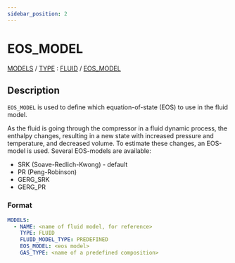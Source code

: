 ```yaml
---
sidebar_position: 2
---
```

# EOS_MODEL

[MODELS](/about/references/keywords_tree/MODELS/index.md) /
[TYPE](/about/references/keywords_tree/MODELS/TYPE/index.md) :
[FLUID](/about/references/keywords_tree/MODELS/TYPE/FLUID/index.md) /
[EOS_MODEL](/about/references/keywords_tree/MODELS/TYPE/FLUID/EOS_MODEL/index.md)

## Description
`EOS_MODEL` is used to define which equation-of-state (EOS) to use in the fluid model.

As the fluid is going through the compressor in a fluid dynamic process, 
the enthalpy changes, resulting in a new state with increased pressure and temperature, 
and decreased volume. To estimate these changes, an EOS-model is used. 
Several EOS-models are available:

- SRK (Soave-Redlich-Kwong) - default
- PR (Peng-Robinson)
- GERG_SRK
- GERG_PR

### Format
~~~~~~~~yaml
MODELS:
  - NAME: <name of fluid model, for reference>
    TYPE: FLUID
    FLUID_MODEL_TYPE: PREDEFINED
    EOS_MODEL: <eos model>
    GAS_TYPE: <name of a predefined composition>
~~~~~~~~

